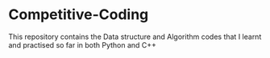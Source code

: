 # Competitive-Coding
This repository contains the Data structure and Algorithm codes that I learnt and practised so far in both Python and C++

